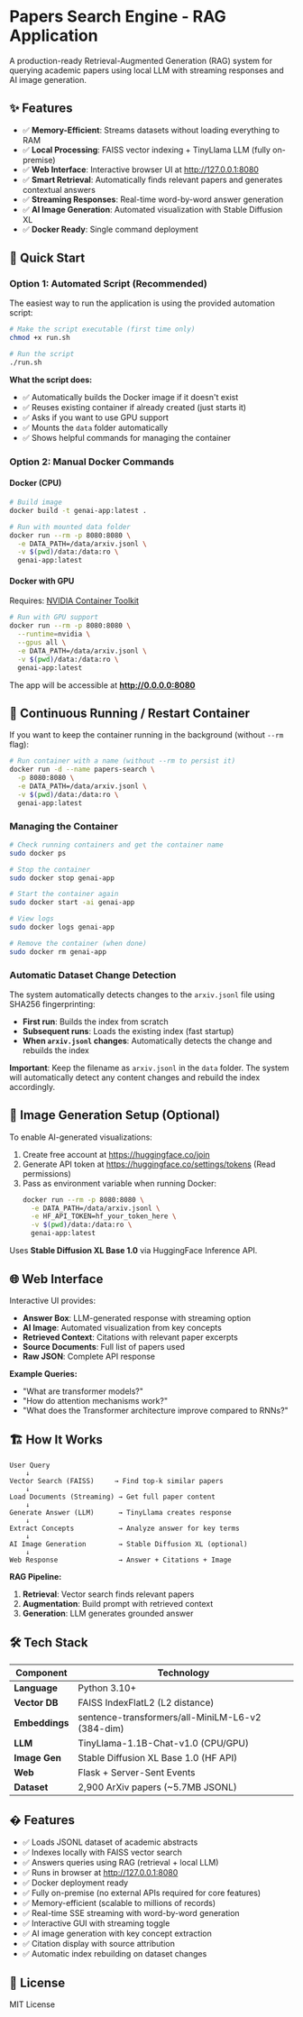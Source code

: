 # Papers Search Engine - RAG Application

A production-ready Retrieval-Augmented Generation (RAG) system for querying academic papers using local LLM with streaming responses and AI image generation.

## ✨ Features

- ✅ **Memory-Efficient**: Streams datasets without loading everything to RAM
- ✅ **Local Processing**: FAISS vector indexing + TinyLlama LLM (fully on-premise)
- ✅ **Web Interface**: Interactive browser UI at http://127.0.0.1:8080
- ✅ **Smart Retrieval**: Automatically finds relevant papers and generates contextual answers
- ✅ **Streaming Responses**: Real-time word-by-word answer generation
- ✅ **AI Image Generation**: Automated visualization with Stable Diffusion XL
- ✅ **Docker Ready**: Single command deployment

## 🚀 Quick Start

### Option 1: Automated Script (Recommended)

The easiest way to run the application is using the provided automation script:

```bash
# Make the script executable (first time only)
chmod +x run.sh

# Run the script
./run.sh
```

**What the script does:**
- ✅ Automatically builds the Docker image if it doesn't exist
- ✅ Reuses existing container if already created (just starts it)
- ✅ Asks if you want to use GPU support
- ✅ Mounts the `data` folder automatically
- ✅ Shows helpful commands for managing the container


### Option 2: Manual Docker Commands

#### Docker (CPU)

```bash
# Build image
docker build -t genai-app:latest .

# Run with mounted data folder
docker run --rm -p 8080:8080 \
  -e DATA_PATH=/data/arxiv.jsonl \
  -v $(pwd)/data:/data:ro \
  genai-app:latest
```

#### Docker with GPU 

Requires: [NVIDIA Container Toolkit](https://docs.nvidia.com/datacenter/cloud-native/container-toolkit/install-guide.html)

```bash
# Run with GPU support
docker run --rm -p 8080:8080 \
  --runtime=nvidia \
  --gpus all \
  -e DATA_PATH=/data/arxiv.jsonl \
  -v $(pwd)/data:/data:ro \
  genai-app:latest
```

The app will be accessible at **http://0.0.0.0:8080**

## 🔄 Continuous Running / Restart Container

If you want to keep the container running in the background (without `--rm` flag):

```bash
# Run container with a name (without --rm to persist it)
docker run -d --name papers-search \
  -p 8080:8080 \
  -e DATA_PATH=/data/arxiv.jsonl \
  -v $(pwd)/data:/data:ro \
  genai-app:latest
```

### Managing the Container

```bash
# Check running containers and get the container name
sudo docker ps

# Stop the container
sudo docker stop genai-app

# Start the container again
sudo docker start -ai genai-app

# View logs
sudo docker logs genai-app

# Remove the container (when done)
sudo docker rm genai-app
```

### Automatic Dataset Change Detection

The system automatically detects changes to the `arxiv.jsonl` file using SHA256 fingerprinting:

- **First run**: Builds the index from scratch
- **Subsequent runs**: Loads the existing index (fast startup)
- **When `arxiv.jsonl` changes**: Automatically detects the change and rebuilds the index

**Important**: Keep the filename as `arxiv.jsonl` in the `data` folder. The system will automatically detect any content changes and rebuild the index accordingly.

## 🎨 Image Generation Setup (Optional)

To enable AI-generated visualizations:

1. Create free account at https://huggingface.co/join
2. Generate API token at https://huggingface.co/settings/tokens (Read permissions)
3. Pass as environment variable when running Docker:
   ```bash
   docker run --rm -p 8080:8080 \
     -e DATA_PATH=/data/arxiv.jsonl \
     -e HF_API_TOKEN=hf_your_token_here \
     -v $(pwd)/data:/data:ro \
     genai-app:latest
   ```

Uses **Stable Diffusion XL Base 1.0** via HuggingFace Inference API.

## 🌐 Web Interface

Interactive UI provides:

- **Answer Box**: LLM-generated response with streaming option
- **AI Image**: Automated visualization from key concepts
- **Retrieved Context**: Citations with relevant paper excerpts
- **Source Documents**: Full list of papers used
- **Raw JSON**: Complete API response

**Example Queries:**
- "What are transformer models?"
- "How do attention mechanisms work?"
- "What does the Transformer architecture improve compared to RNNs?"




## 🏗️ How It Works

```
User Query
    ↓
Vector Search (FAISS)     → Find top-k similar papers
    ↓
Load Documents (Streaming) → Get full paper content
    ↓
Generate Answer (LLM)      → TinyLlama creates response
    ↓
Extract Concepts           → Analyze answer for key terms
    ↓
AI Image Generation        → Stable Diffusion XL (optional)
    ↓
Web Response               → Answer + Citations + Image
```

**RAG Pipeline:**
1. **Retrieval**: Vector search finds relevant papers
2. **Augmentation**: Build prompt with retrieved context
3. **Generation**: LLM generates grounded answer

## 🛠️ Tech Stack

| Component | Technology |
|-----------|------------|
| **Language** | Python 3.10+ |
| **Vector DB** | FAISS IndexFlatL2 (L2 distance) |
| **Embeddings** | sentence-transformers/all-MiniLM-L6-v2 (384-dim) |
| **LLM** | TinyLlama-1.1B-Chat-v1.0 (CPU/GPU) |
| **Image Gen** | Stable Diffusion XL Base 1.0 (HF API) |
| **Web** | Flask + Server-Sent Events |
| **Dataset** | 2,900 ArXiv papers (~5.7MB JSONL) |


## � Features

- ✅ Loads JSONL dataset of academic abstracts
- ✅ Indexes locally with FAISS vector search
- ✅ Answers queries using RAG (retrieval + local LLM)
- ✅ Runs in browser at http://127.0.0.1:8080
- ✅ Docker deployment ready
- ✅ Fully on-premise (no external APIs required for core features)
- ✅ Memory-efficient (scalable to millions of records)
- ✅ Real-time SSE streaming with word-by-word generation
- ✅ Interactive GUI with streaming toggle
- ✅ AI image generation with key concept extraction
- ✅ Citation display with source attribution
- ✅ Automatic index rebuilding on dataset changes

## 📜 License

MIT License

